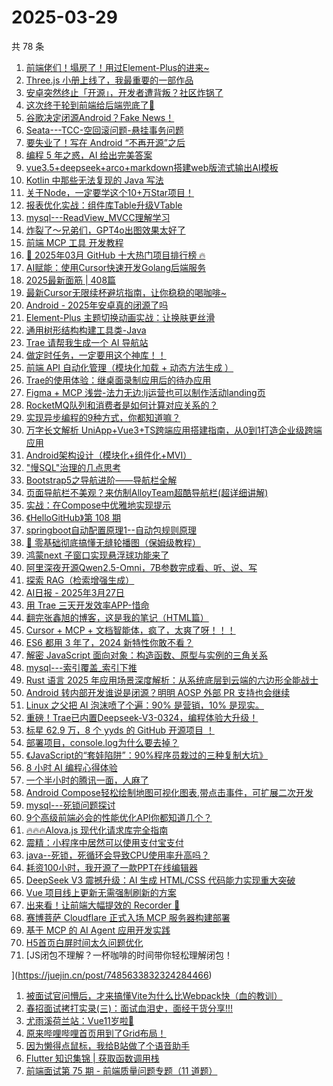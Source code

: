 # 2025-03-29

共 78 条

<!-- BEGIN JUEJIN -->
<!-- 最后更新时间 2025-03-29 20:14:13 +0800 -->
1. [前端佬们！塌房了！用过Element-Plus的进来~](https://juejin.cn/post/7485966905418760227)
1. [Three.js 小册上线了，我最重要的一部作品](https://juejin.cn/post/7486294528733036594)
1. [安卓突然终止「开源」，开发者遭背叛？社区炸锅了](https://juejin.cn/post/7486315070362075173)
1. [这次终于轮到前端给后端兜底了🤣](https://juejin.cn/post/7486440418139652137)
1. [谷歌决定闭源Android？Fake News！](https://juejin.cn/post/7486306126758969383)
1. [Seata---TCC-空回滚问题-悬挂事务问题](https://juejin.cn/post/7486755501528055846)
1. [要失业了！写在 Android “不再开源”之后](https://juejin.cn/post/7486659696061906994)
1. [编程 5 年之惑，AI 给出完美答案](https://juejin.cn/post/7486322280861466678)
1. [vue3.5+deepseek+arco+markdown搭建web版流式输出AI模板](https://juejin.cn/post/7486369696738017321)
1. [Kotlin 中那些无法复现的 Java 写法](https://juejin.cn/post/7485965177096814642)
1. [关于Node，一定要学这个10+万Star项目！](https://juejin.cn/post/7486515264823132210)
1. [报表优化实战：组件库Table升级VTable](https://juejin.cn/post/7486444624815767589)
1. [mysql---ReadView_MVCC理解学习](https://juejin.cn/post/7486185012388216842)
1. [炸裂了～兄弟们，GPT4o出图效果太好了](https://juejin.cn/post/7486465253816483876)
1. [前端 MCP 工具 开发教程](https://juejin.cn/post/7486030501906268199)
1. [🚀 2025年03月 GitHub 十大热门项目排行榜 🔥](https://juejin.cn/post/7486316823253565474)
1. [AI赋能：使用Cursor快速开发Golang后端服务](https://juejin.cn/post/7486057384395178036)
1. [2025最新面筋 | 408篇](https://juejin.cn/post/7486363775707709450)
1. [最新Cursor无限续杯避坑指南，让你稳稳的喝咖啡~](https://juejin.cn/post/7486323379474563107)
1. [Android - 2025年安卓真的闭源了吗](https://juejin.cn/post/7486394833864966144)
1. [Element-Plus 主题切换动画实战：让换肤更丝滑](https://juejin.cn/post/7486106426571194408)
1. [通用树形结构构建工具类-Java](https://juejin.cn/post/7486089532283092992)
1. [Trae 请帮我生成一个 AI 导航站](https://juejin.cn/post/7485598788985569292)
1. [做定时任务，一定要用这个神库！！](https://juejin.cn/post/7486390904992890895)
1. [前端 API 自动化管理（模块化加载 + 动态方法生成‌ ）](https://juejin.cn/post/7485965103113961484)
1. [Trae的使用体验：继桌面录制应用后的待办应用](https://juejin.cn/post/7486102523915026442)
1. [Figma + MCP 浅尝-法力无边:lj运营也可以制作活动landing页](https://juejin.cn/post/7485998798654128138)
1. [RocketMQ队列和消费者是如何计算对应关系的？](https://juejin.cn/post/7486106426572619816)
1. [实现异步编程的9种方式，你都知道嘛？](https://juejin.cn/post/7485980624189931559)
1. [万字长文解析 UniApp+Vue3+TS跨端应用搭建指南，从0到1打造企业级跨端应用](https://juejin.cn/post/7486364205491781686)
1. [Android架构设计（模块化+组件化+MVI）](https://juejin.cn/post/7486001370213138484)
1. ["慢SQL"治理的几点思考](https://juejin.cn/post/7485965177096781874)
1. [Bootstrap5之导航进阶——导航栏全解](https://juejin.cn/post/7485932775114768394)
1. [页面导航栏不美观？来仿制AlloyTeam超酷导航栏(超详细讲解)](https://juejin.cn/post/7486390904992907279)
1. [实战：在Compose中优雅地实现提示](https://juejin.cn/post/7485964427620548617)
1. [《HelloGitHub》第 108 期](https://juejin.cn/post/7486326860760367130)
1. [springboot自动配置原理1--自动包规则原理](https://juejin.cn/post/7485980624189784103)
1. [🌈 零基础彻底搞懂无缝轮播图（保姆级教程）](https://juejin.cn/post/7485966905418711075)
1. [鸿蒙next 子窗口实现悬浮球功能来了](https://juejin.cn/post/7485964427620220937)
1. [阿里深夜开源Qwen2.5-Omni，7B参数完成看、听、说、写](https://juejin.cn/post/7486002321580965924)
1. [探索 RAG（检索增强生成）](https://juejin.cn/post/7485990438743195657)
1. [AI日报 - 2025年3月27日](https://juejin.cn/post/7485916789551185935)
1. [用 Trae 三天开发效率APP-惜命](https://juejin.cn/post/7486727928895160361)
1. [翻完张鑫旭的博客，这是我的笔记（HTML篇）](https://juejin.cn/post/7486380772368105507)
1. [Cursor + MCP + 文档智能体，疯了，太爽了呀！！！](https://juejin.cn/post/7486373487038332928)
1. [ES6 都用 3 年了，2024 新特性你敢不看？](https://juejin.cn/post/7486369696737361961)
1. [解密 JavaScript 面向对象：构造函数、原型与实例的三角关系](https://juejin.cn/post/7486322435865640996)
1. [mysql---索引覆盖_索引下推](https://juejin.cn/post/7486102523914240010)
1. [Rust 语言 2025 年应用场景深度解析：从系统底层到云端的六边形全能战士](https://juejin.cn/post/7485964427620761609)
1. [Android 转内部开发谁说是闭源？明明 AOSP 外部 PR 支持也会继续](https://juejin.cn/post/7486757133809139762)
1. [Linux 之父把 AI 泡沫喷了个遍：90% 是营销，10% 是现实。](https://juejin.cn/post/7485940589885538344)
1. [重磅！Trae已内置Deepseek-V3-0324，编程体验大升级！](https://juejin.cn/post/7485918233679560714)
1. [标星 62.9 万，8 个 yyds 的 GitHub 开源项目 ！](https://juejin.cn/post/7485940789412446247)
1. [部署项目，console.log为什么要去掉？](https://juejin.cn/post/7485938326336766003)
1. [《JavaScript的“套娃陷阱”：90%程序员栽过的三种复制大坑》](https://juejin.cn/post/7485932775113965578)
1. [8 小时 AI 编程心得体验](https://juejin.cn/post/7485414108276949027)
1. [一个半小时的腾讯一面，人麻了](https://juejin.cn/post/7486672369358012468)
1. [Android Compose轻松绘制地图可视化图表,带点击事件，可扩展二次开发](https://juejin.cn/post/7485936146070356006)
1. [mysql---死锁问题探讨](https://juejin.cn/post/7486359711846137894)
1. [9个高级前端必会的性能优化API你都知道几个？](https://juejin.cn/post/7485285613463535670)
1. [🔥🔥🔥Alova.js 现代化请求库完全指南](https://juejin.cn/post/7485631488113918006)
1. [震精：小程序中居然可以使用支付宝支付](https://juejin.cn/post/7485725589611200527)
1. [java--死锁，死循环会导致CPU使用率升高吗？](https://juejin.cn/post/7485729208108695562)
1. [耗资100小时，我开源了一款PPT在线编辑器](https://juejin.cn/post/7485672562947129356)
1. [DeepSeek V3 震撼升级：AI 生成 HTML/CSS 代码能力实现重大突破
](https://juejin.cn/post/7485684772948607013)
1. [Vue 项目线上更新无需强制刷新的方案](https://juejin.cn/post/7485677817868091407)
1. [出来看！让前端大幅提效的 Recorder 🐶](https://juejin.cn/post/7485729208107712522)
1. [赛博菩萨 Cloudflare 正式入场 MCP 服务器构建部署](https://juejin.cn/post/7485691461297209394)
1. [基于 MCP 的 AI Agent 应用开发实践](https://juejin.cn/post/7485691461296652338)
1. [H5首页白屏时间太久问题优化](https://juejin.cn/post/7485640765570826292)
1. [JS闭包不理解？一杯咖啡的时间带你轻松理解闭包！

](https://juejin.cn/post/7485633832324284466)
1. [被面试官问懵后，才来搞懂Vite为什么比Webpack快（血的教训）](https://juejin.cn/post/7486170504271069210)
1. [春招面试拷打实录(三)：面试血泪史，面经干货分享!!!](https://juejin.cn/post/7485936146070470694)
1. [尤雨溪荷兰站：Vue11岁啦🎉](https://juejin.cn/post/7485414108277571619)
1. [原来哔哩哔哩首页用到了Grid布局！](https://juejin.cn/post/7485625209132285986)
1. [因为懒得点鼠标，我给B站做了个语音助手](https://juejin.cn/post/7485572202701193256)
1. [Flutter 知识集锦 | 获取函数调用栈](https://juejin.cn/post/7485633146315751461)
1. [前端面试第 75 期 - 前端质量问题专题（11 道题）](https://juejin.cn/post/7485629173061173299)
<!-- END JUEJIN -->